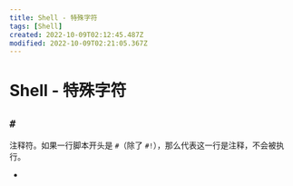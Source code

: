```yaml
---
title: Shell - 特殊字符
tags: [Shell]
created: 2022-10-09T02:12:45.487Z
modified: 2022-10-09T02:21:05.367Z
---
```


# Shell - 特殊字符

## `#`

注释符。如果一行脚本开头是 `#`（除了 `#!`），那么代表这一行是注释，不会被执行。

- 
